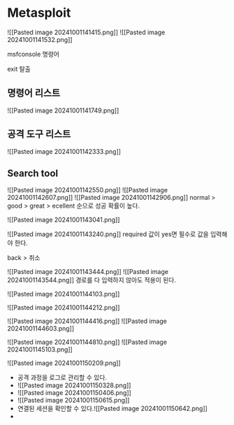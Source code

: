 # Metasploit
![[Pasted image 20241001141415.png]]
![[Pasted image 20241001141532.png]]

msfconsole 명령어

exit 탈출

## 명령어 리스트
![[Pasted image 20241001141749.png]]


## 공격 도구 리스트
![[Pasted image 20241001142333.png]]

## Search tool
![[Pasted image 20241001142550.png]]
![[Pasted image 20241001142607.png]]
![[Pasted image 20241001142906.png]]
normal > good > great > ecellent 순으로 성공 확률이 높다.

![[Pasted image 20241001143041.png]]

![[Pasted image 20241001143240.png]]
required 값이 yes면 필수로 값을 입력해야 한다.

back > 취소

![[Pasted image 20241001143444.png]]
![[Pasted image 20241001143544.png]]
경로를 다 입력하지 않아도 적용이 된다.

![[Pasted image 20241001144103.png]]

![[Pasted image 20241001144212.png]]

![[Pasted image 20241001144416.png]]
![[Pasted image 20241001144603.png]]

![[Pasted image 20241001144810.png]]
![[Pasted image 20241001145103.png]]


![[Pasted image 20241001150209.png]]
- 공격 과정을 로그로 관리할 수 있다.
- ![[Pasted image 20241001150328.png]]
- ![[Pasted image 20241001150406.png]]
- ![[Pasted image 20241001150615.png]]
- 연결된 세션을 확인할 수 있다.![[Pasted image 20241001150642.png]]
- 
